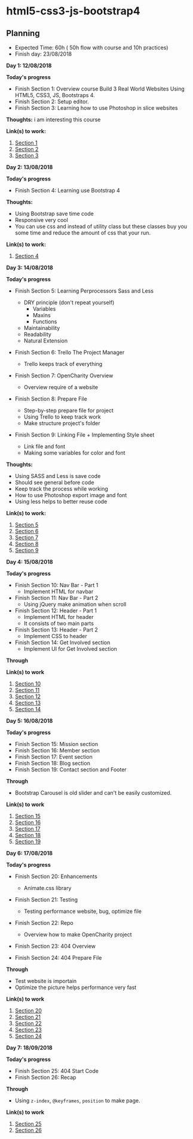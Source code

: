 ﻿# html5-css3-js-bootstrap4


## Planning


- Expected Time: 60h ( 50h flow with course and 10h practices)
- Finish day: 23/08/2018

**Day 1: 12/08/2018**

**Today's progress**

- Finish Section 1: Overview course Build 3 Real World Websites Using HTML5, CSS3, JS, Bootstraps 4.
- Finish Section 2: Setup editor.
- Finish Section 3: Learning how to use Photoshop in slice websites

**Thoughts:** i am interesting this course

**Link(s) to work:**
1. [Section 1](./Chapter-1-Introduction+Course-Essentials/README.md#session1)
2. [Section 2](./Chapter-1-Introduction+Course-Essentials/README.md#session2)
3. [Section 3](./Chapter-1-Introduction+Course-Essentials/README.md#session3)

**Day 2: 13/08/2018**

**Today's progress**

- Finish Section 4: Learning use Bootstrap 4

**Thoughts:**

- Using Bootstrap save time code
- Responsive very cool
- You can use css and instead of utility class but these classes buy you some time and reduce the amount of css that your run.

**Link(s) to work:**
1. [Section 4](./Chapter-1-Introduction+Course-Essentials/README.md#session4)

**Day 3: 14/08/2018**

**Today's progress**

- Finish Section 5: Learning Perprocessors Sass and Less
    - DRY principle (don't repeat yourself)
        - Variables
        - Maxins
        - Functions
    - Maintainability
    - Readability
    - Natural Extension

- Finish Section 6: Trello The Project Manager
    - Trello keeps track of everything
- Finish Section 7: OpenCharity Overview
    - Overview require of a website
- Finish Section 8: Prepare File
    - Step-by-step prepare file for project
    - Using Trello to keep track work
    - Make structure project's folder
- Finish Section 9: Linking File + Implementing Style sheet
    - Link file and font
    - Making some variables for color and font

**Thoughts:**

- Using SASS and Less is save code
- Should see general before code
- Keep track the process while working
- How to use Photoshop export image and font
- Using less helps to better reuse code 

**Link(s) to work:**

1. [Section 5](./Chapter-1-Introduction+Course-Essentials/README.md#preprocessors-sass-vs-less  )
2. [Section 6](./Chapter-1-Introduction+Course-Essentials/README.md#trello-the-project-manager)
3. [Section 7](./Chapter-2-OpenCharity-Overview/README.md#opencharity-overview)
4. [Section 8](./Chapter-2-OpenCharity-Overview/README.md#prepare-file)
5. [Section 9](./Chapter-2-OpenCharity-Overview/README.md#linking-file-and-implementing-style-sheet)

**Day 4: 15/08/2018**

**Today's progress**
- Finish Section 10: Nav Bar - Part 1
    - Implement HTML for navbar
- Finish Section 11: Nav Bar - Part 2
    - Using jQuery make animation when scroll
- Finish Section 12: Header - Part 1
    - Implement HTML for header
    - It consists of two main parts
- Finish Section 13: Header - Part 2
    - Implement CSS to header
- Finish Section 14: Get Involved section
    - Implement UI for Get Involved section

**Through**

**Link(s) to work**

1. [Section 10](/Chapter-2-OpenCharity-Overview/README.md#navbar-part-1)
2. [Section 11](/Chapter-2-OpenCharity-Overview/README.md#navbar-part-2)
3. [Section 12](/Chapter-2-OpenCharity-Overview/README.md#header-part-1)
4. [Section 13](/Chapter-2-OpenCharity-Overview/README.md#header-part-2)
5. [Section 14](/Chapter-2-OpenCharity-Overview/README.md#get-involved-section)

**Day 5: 16/08/2018**

**Today's progress**

- Finish Section 15: Mission section
- Finish Section 16: Member section
- Finish Section 17: Event section
- Finish Section 18: Blog section
- Finish Section 19: Contact section and Footer

**Through**

- Bootstrap Carousel is old slider and can't be easily customized.

**Link(s) to work**

1. [Section 15](/Chapter-2-OpenCharity-Overview/README.md#mission-section)
2. [Section 16](/Chapter-2-OpenCharity-Overview/README.md#member-section)
3. [Section 17](/Chapter-2-OpenCharity-Overview/README.md#event-section)
4. [Section 18](/Chapter-2-OpenCharity-Overview/README.md#blog-section)
5. [Section 19](/Chapter-2-OpenCharity-Overview/README.md#contact-section-footer-and-footer)

**Day 6: 17/08/2018**

**Today's progress**

- Finish Section 20: Enhancements
    - Animate.css library
- Finish Section 21: Testing
    - Testing performance website, bug, optimize file
- Finish Section 22: Repo
    - Overview how to make OpenCharity project
- Finish Section 23: 404 Overview

- Finish Section 24: 404 Prepare File

**Through**
- Test website is importain
- Optimize the picture helps performance very fast

**Link(s) to work**

1. [Section 20](/Chapter-2-OpenCharity-Overview/README.md#enhancements)
2. [Section 21](/Chapter-2-OpenCharity-Overview/README.md#testing)
3. [Section 22](/Chapter-2-OpenCharity-Overview/README.md#repo)
4. [Section 23](/Chapter-3-404-penguins-page#404-overview)
5. [Section 24](/Chapter-3-404-penguins-page#404-prepare-file)

**Day 7: 18/09/2018**

**Today's progress**

- Finish Section 25: 404 Start Code
- Finish Section 26: Recap

**Through**
- Using `z-index`, `@keyframes`, `position` to make page.

**Link(s) to work**

1. [Section 25](/Chapter-3-404-penguins-page#404-start-code)
2. [Section 26](/Chapter-3-404-penguins-page#404-recap)